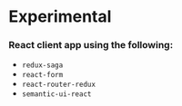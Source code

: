 # Experimental 

### React client app using the following:

* ```redux-saga```
* ```react-form```
* ```react-router-redux``` 
* ```semantic-ui-react```